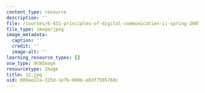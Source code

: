```yaml
---
content_type: resource
description: ''
file: /courses/6-451-principles-of-digital-communication-ii-spring-2005/089ae22a325d1e7b9086e83f7505768c_12.jpg
file_type: image/jpeg
image_metadata:
  caption: ''
  credit: ''
  image-alt: ''
learning_resource_types: []
ocw_type: OCWImage
resourcetype: Image
title: 12.jpg
uid: 089ae22a-325d-1e7b-9086-e83f7505768c
---
```

